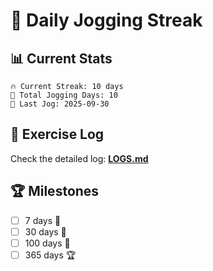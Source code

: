 # 🏃 Daily Jogging Streak

## 📊 Current Stats

```
🔥 Current Streak: 10 days
🏃 Total Jogging Days: 10
📅 Last Jog: 2025-09-30
```

## 📝 Exercise Log

Check the detailed log: **[LOGS.md](logs/LOGS.md)**

## 🏆 Milestones

- [ ] 7 days 🌱
- [ ] 30 days 🌿
- [ ] 100 days 🌳
- [ ] 365 days 🏆